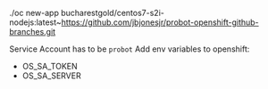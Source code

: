 

./oc new-app bucharestgold/centos7-s2i-nodejs:latest~https://github.com/jbjonesjr/probot-openshift-github-branches.git

Service Account has to be `probot`
Add env variables to openshift:
* OS_SA_TOKEN
* OS_SA_SERVER
